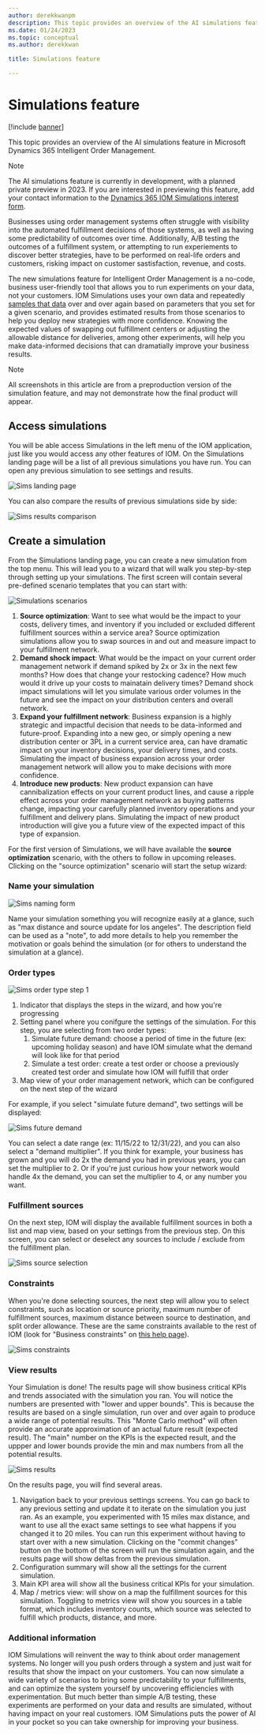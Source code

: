 ```yaml
---
author: derekkwanpm
description: This topic provides an overview of the AI simulations feature in Microsoft Dynamics 365 Intelligent Order Management.
ms.date: 01/24/2023
ms.topic: conceptual
ms.author: derekkwan

title: Simulations feature

---
```


# Simulations feature

[!include [banner](includes/banner.md)]

This topic provides an overview of the AI simulations feature in Microsoft Dynamics 365 Intelligent Order Management.

> [!NOTE]
> The AI simulations feature is currently in development, with a planned private preview in 2023. If you are interested in previewing this feature, add your contact information to the [Dynamics 365 IOM Simulations interest form](https://forms.office.com/Pages/ResponsePage.aspx?id=v4j5cvGGr0GRqy180BHbR7PfTHWf5-FKvJrqC3rlH_NUMENXVVdFWlNKWEtDR082NEFVVE5VRjVZTi4u).

Businesses using order management systems often struggle with visibility into the automated fulfillment decisions of those systems, as well as having some predictability of outcomes over time. Additionally, A/B testing the outcomes of a fulfillment system, or attempting to run experiements to discover better strategies, have to be performed on real-life orders and customers, risking impact on customer sastisfaction, revenue, and costs.

The new simulations feature for Intelligent Order Management is a no-code, business user-friendly tool that allows you to run experiments on your data, not your customers. IOM Simulations uses your own data and repeatedly [samples that data](https://en.wikipedia.org/wiki/Monte_Carlo_method) over and over again based on parameters that you set for a given scenario, and provides estimated results from those scenarios to help you deploy new strategies with more confidence. Knowing the expected values of swapping out fulfillment centers or adjusting the allowable distance for deliveries, among other experiments, will help you make data-informed decisions that can dramatially improve your business results.

> [!NOTE]
> All screenshots in this article are from a preproduction version of the simulation feature, and may not demonstrate how the final product will appear.

## Access simulations

You will be able access Simulations in the left menu of the IOM application, just like you would access any other features of IOM. On the Simulations landing page will be a list of all previous simulations you have run. You can open any previous simulation to see settings and results.

![Sims landing page](media/sims_landing.png)

You can also compare the results of previous simulations side by side:

![Sims results comparison](media/sims_compare.png)

## Create a simulation

From the Simulations landing page, you can create a new simulation from the top menu. This will lead you to a wizard that will walk you step-by-step through setting up your simulations. The first screen will contain several pre-defined scenario templates that you can start with:

![Simulations scenarios](media/sims_scenarios.png)

1. **Source optimization**: Want to see what would be the impact to your costs, delivery times, and inventory if you included or excluded different fulfillment sources within a service area? Source optimization simulations allow you to swap sources in and out and measure impact to your fulfillment network. 
2. **Demand shock impact**: What would be the impact on your current order management network if demand spiked by 2x or 3x in the next few months? How does that change your restocking cadence? How much would it drive up your costs to mainatain delivery times? Demand shock impact simulations will let you simulate various order volumes in the future and see the impact on your distribution centers and overall network. 
3. **Expand your fulfillment network**: Business expansion is a highly strategic and impactful decision that needs to be data-informed and future-proof. Expanding into a new geo, or simply opening a new distribution center or 3PL in a current service area, can have dramatic impact on your inventory decisions, your delivery times, and costs. Simulating the impact of business expansion across your order management network will allow you to make decisions with more confidence.  
4. **Introduce new products**: New product expansion can have cannibalization effects on your current product lines, and cause a ripple effect across your order management network as buying patterns change, impacting your carefully planned inventory operations and your fulfillment and delivery plans. Simulating the impact of new product introduction will give you a future view of the expected impact of this type of expansion. 

For the first version of Simulations, we will have available the **source optimization** scenario, with the others to follow in upcoming releases. Clicking on the "source optimization" scenario will start the setup wizard:

### Name your simulation

![Sims naming form](media/sim_name.png)

Name your simulation something you will recognize easily at a glance, such as "max distance and source update for los angeles". The description field can be used as a "note", to add more details to help you remember the motivation or goals behind the simulation (or for others to understand the simulation at a glance). 

### Order types

![Sims order type step 1](media/sims_order_type1.png)

1. Indicator that displays the steps in the wizard, and how you're progressing
2. Setting panel where you conifgure the settings of the simulation. For this step, you are selecting from two order types: 
    1. Simulate future demand: choose a period of time in the future (ex: upcoming holiday season) and have IOM simulate what the demand will look like for that period
    2. Simulate a test order: create a test order or choose a previously created test order and simulate how IOM will fulfill that order
3. Map view of your order management network, which can be configured on the next step of the wizard 

For example, if you select "simulate future demand", two settings will be displayed:

![Sims future demand](media/sims_future_demand.png)

You can select a date range (ex: 11/15/22 to 12/31/22), and you can also select a "demand multiplier". If you think for example, your business has grown and you will do 2x the demand you had in previous years, you can set the multiplier to 2. Or if you're just curious how your network would handle 4x the demand, you can set the multiplier to 4, or any number you want.

### Fulfillment sources

On the next step, IOM will display the available fulfillment sources in both a list and map view, based on your settings from the previous step. On this screen, you can select or deselect any sources to include / exclude from the fulfillment plan.

![Sims source selection](media/sims_sources.png)

### Constraints

When you're done selecting sources, the next step will allow you to select constraints, such as location or source priority, maximum number of fulfillment sources, maximum distance between source to destination, and split order allowance. These are the same constraints available to the rest of IOM (look for "Business constraints" on [this help page](ifo.md)). 

![Sims constraints](media/sims_constraints.png)

### View results

Your Simulation is done! The results page will show business critical KPIs and trends associated with the simulation you ran. You will notice the numbers are presented with "lower and upper bounds". This is because the results are based on a single simulation, run over and over again to produce a wide range of potential results. This "Monte Carlo method" will often provide an accurate approximation of an actual future result (expected result). The "main" number on the KPIs is the expected result, and the uppper and lower bounds provide the min and max numbers from all the potential results. 

![Sims results](media/sims_results.png)

On the results page, you will find several areas.

1. Navigation back to your previous settings screens. You can go back to any previous setting and update it to iterate on the simulation you just ran. As an example, you experimented with 15 miles max distance, and want to use all the exact same settings to see what happens if you changed it to 20 miles. You can run this experiment without having to start over with a new simulation. Clicking on the "commit changes" button on the bottom of the screen will run the simulation again, and the results page will show deltas from the previous simulation.
2. Configuration summary will show all the settings for the current simulation.
3. Main KPI area will show all the business critical KPIs for your simulation.
4. Map / metrics view: will show on a map the fulfillment sources for this simulation. Toggling to metrics view will show you sources in a table format, which includes inventory counts, which source was selected to fulfill which products, distance, and more.

### Additional information

IOM Simulations will reinvent the way to think about order management systems. No longer will you push orders through a system and just wait for results that show the impact on your customers. You can now simulate a wide variety of scenarios to bring some predictability to your fulfillments, and can optimize the system yourself by uncovering efficiencies with experimentation. But much better than simple A/B testing, these experiments are performed on your data and results are simulated, without having impact on your real customers. IOM Simulations puts the power of AI in your pocket so you can take ownership for improving your business.




